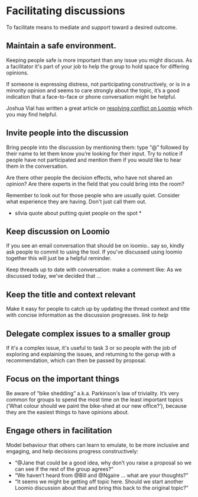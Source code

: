# Facilitating discussions

To facilitate means to mediate and support toward a desired outcome.

## Maintain a safe environment.

Keeping people safe is more important than any issue you might discuss. As a facilitator it's part of your job to help the group to hold space for differing opinions.

If someone is expressing distress, not participating constructively, or is in a minority opinion and seems to care strongly about the topic, it’s a good indication that a face-to-face or phone conversation might be helpful. 

Joshua Vial has written a great article on [resolving conflict on Loomio](http://joshuavial.com/loomio-conflict/) which you may find helpful.

## Invite people into the discussion
Bring people into the discussion by mentioning them: type “@” followed by their name to let them know you’re looking for their input. Try to notice if people have not participated and mention them if you would like to hear them in the conversation.

Are there other people the decision effects, who have not shared an opinion?
Are there experts in the field that you could bring into the room?

Remember to look out for those people who are usually quiet. Consider what experience they are having. Don't just call them out.

* silvia quote about putting quiet people on the spot *


## Keep discussion on Loomio
If you see an email conversation that should be on loomio.. say so, kindly ask people to commit to using the tool. If you've discussed using loomio together this will just be a helpful reminder.

Keep threads up to date with conversation: make a comment like: As we discussed today, we've decided that ...


## Keep the title and context relevant
Make it easy for people to catch up by updating the thread context and title with concise information as the discussion progresses. *link to help*


## Delegate complex issues to a smaller group
If it's a complex issue, it's useful to task 3 or so people with the job of exploring and explaining the issues, and returning to the gorup with a recommendation, which can then be passed by proposal.

## Focus on the important things
Be aware of “bike shedding” a.k.a. Parkinson's law of triviality. It’s very common for groups to spend the most time on the least important topics (‘What colour should we paint the bike-shed at our new office?’), because they are the easiest things to have opinions about.

## Engage others in facilitation
Model behaviour that others can learn to emulate, to be more inclusive and engaging, and help decisions progress constructively:
- “@Jane that could be a good idea, why don’t you raise a proposal so we can see if the rest of the group agrees?”
- “We haven’t heard from @Bill and @Ngaire … what are your thoughts?”
- “It seems we might be getting off topic here. Should we start another Loomio discussion about that and bring this back to the original topic?”
